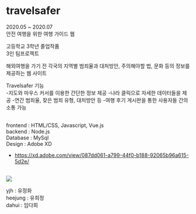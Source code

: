 # travelsafer
2020.05 ~ 2020.07<br>
안전 여행을 위한 여행 가이드 웹 

고등학교 3학년 졸업작품<br>
3인 팀프로젝트<br>

해외여행을 가기 전 각국의 지역별 범죄율과 대처방안, 주의해야할 법, 문화 등의 정보를 제공하는 웹 사이트<br>

Travelsafer 기능<br>
-지도와 마우스 커서를 이용한 간단한 정보 제공
-나라 클릭으로 자세한 데이터들을 제공
-연간 범죄율, 잦은 범죄 유형, 대처방안 등
-여행 후기 게시판을 통한 사용자들 간의 소통 가능<br><br>

frontend : HTML/CSS, Javascript, Vue.js <br>
backend : Node.js <br>
Database : MySql <br>
Design : Adobe XD<br>
- https://xd.adobe.com/view/087dd061-a799-44f0-b188-92065b96a615-5d2e/
<br><br>

<img src="https://user-images.githubusercontent.com/48953703/92549653-bc82ed00-f294-11ea-9d04-0afdee38fd96.png"></img>

yjh : 유정화<br>
heejung : 유희정<br>
dahui : 임다희
